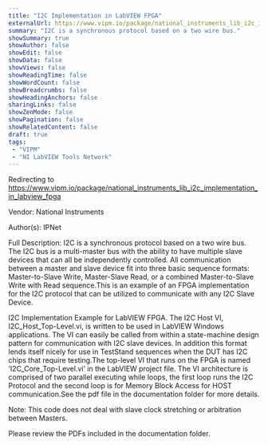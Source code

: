 ```yaml
---
title: "I2C Implementation in LabVIEW FPGA"
externalUrl: https://www.vipm.io/package/national_instruments_lib_i2c_implementation_in_labview_fpga
summary: "I2C is a synchronous protocol based on a two wire bus."
showSummary: true
showAuthor: false
showEdit: false
showData: false
showViews: false
showReadingTime: false
showWordCount: false
showBreadcrumbs: false
showHeadingAnchors: false
sharingLinks: false
showZenMode: false
showPagination: false
showRelatedContent: false
draft: true
tags:
 - "VIPM"
 - "NI LabVIEW Tools Network"
---
```


Redirecting to https://www.vipm.io/package/national_instruments_lib_i2c_implementation_in_labview_fpga

Vendor: National Instruments

Author(s): IPNet
 
Full Description:
I2C is a synchronous protocol based on a two wire bus. The I2C bus is a multi-master bus with the ability to have multiple slave devices that can all be independently controlled. All communication between a master and slave device fit into three basic sequence formats: Master-to-Slave Write, Master-Slave Read, or a combined Master-to-Slave Write with Read sequence.This is an example of an FPGA implementation for the I2C protocol that can be utilized to communicate with any I2C Slave Device.
 
I2C Implementation Example for LabVIEW FPGA. The I2C Host VI, I2C_Host_Top-Level.vi, is written to be used in LabVIEW Windows applications. The VI can easily be called from within a state-machine design pattern for communication with I2C slave devices. In addition this format lends itself nicely for use in TestStand sequences when the DUT has I2C chips that require testing.The top-level VI that runs on the FPGA is named ‘I2C_Core_Top-Level.vi’ in the LabVIEW project file. The VI architecture is comprised of two parallel executing while loops, the first loop runs the I2C Protocol and the second loop is for Memory Block Access for HOST communication.See the pdf file in the documentation folder for more details.
 
 
Note: This code does not deal with slave clock stretching or arbitration between Masters.
 
Please review the PDFs included in the documentation folder.